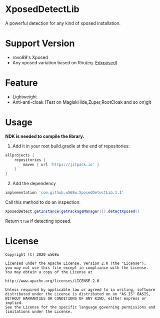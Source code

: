 # XposedDetectLib
A powerful detection for any kind of xposed installation.
# Support Version
- rovo89's Xposed
- Any xposed variation based on Riru(eg. [Edxposed](https://github.com/ElderDrivers/EdXposed))
# Feature
- Lightweight
- Anti-anti-cloak (Test on MagiskHide,Zuper,RootCloak and so on)git 
# Usage
**NDK is needed to compile the library.**   
1. Add it in your root build.gradle at the end of repositories:
```groovy
allprojects {
	repositories {
		maven { url 'https://jitpack.io' }
	}
}
```
2. Add the dependency
```groovy
implementation 'com.github.w568w:XposedDetectLib:1.1'
```
Call this method to do an inspection:
```java
XposedDetect.getInstance(getPackageManager()).detectXposed()
```
Return `true` if detecting xposed.
# License
```text
Copyright (C) 2020 w568w

Licensed under the Apache License, Version 2.0 (the "License");
you may not use this file except in compliance with the License.
You may obtain a copy of the License at

http://www.apache.org/licenses/LICENSE-2.0

Unless required by applicable law or agreed to in writing, software
distributed under the License is distributed on an "AS IS" BASIS,
WITHOUT WARRANTIES OR CONDITIONS OF ANY KIND, either express or implied.
See the License for the specific language governing permissions and
limitations under the License.
```
